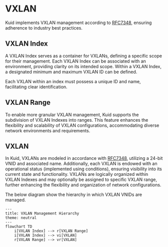 # VXLAN

Kuid implements VXLAN management according to [RFC7348](https://datatracker.ietf.org/doc/html/rfc7348), ensuring adherence to industry best practices.

## VXLAN Index

A VXLAN Index serves as a container for VXLANs, defining a specific scope for their management. Each VXLAN Index can be associated with an environment, providing clarity on its intended scope. Within a VXLAN Index, a designated minimum and maximum VXLAN ID can be defined.

Each VXLAN within an index must possess a unique ID and name, facilitating clear identification. 

## VXLAN Range

To enable more granular VXLAN management, Kuid supports the subdivision of VXLAN Indexes into ranges. This feature enhances the flexibility and scalability of VXLAN configurations, accommodating diverse network environments and requirements.

## VXLAN

In Kuid, VXLANs are modeled in accordance with [RFC7348](https://datatracker.ietf.org/doc/html/rfc7348), utilizing a 24-bit VNID and associated name. Additionally, each VXLAN is endowed with an operational status (implemented using conditions), ensuring visibility into its current state and functionality. VXLANs are logically organized within VXLAN Indexes and may optionally be assigned to specific VXLAN range, further enhancing the flexibility and organization of network configurations.


The below diagram show the hierarchy in which VXLAN VNIDs are managed.

```mermaid
---
title: VXLAN Management Hierarchy
theme: neutral
---
flowchart TD
    i[VXLAN Index] --> r[VXLAN Range]
    i[VXLAN Index] --> vi[VXLAN]
    r[VXLAN Range] --> vr[VXLAN]
```
